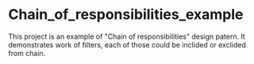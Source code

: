 # Chain_of_responsibilities_example
This project is an example of "Chain of responsibilities" design patern.
It demonstrates work of filters, each of those could be inclided or exclided from chain.
